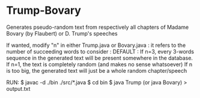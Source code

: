 # Trump-Bovary
 Generates pseudo-random text from respectively all chapters of Madame Bovary (by Flaubert) or D. Trump's speeches

If wanted, modify "n" in either Trump.java or Bovary.java : it refers to the number of succeeding words to consider :
DEFAULT : If n=3, every 3-words sequence in the generated text will be present somewhere in the database. 
If n=1, the text is completely random (and makes no sense whatsoever)
If n is too big, the generated text will just be a whole random chapter/speech

RUN:
$ javac -d ./bin  ./src/*.java
$ cd bin
$ java Trump (or java Bovary) > output.txt
